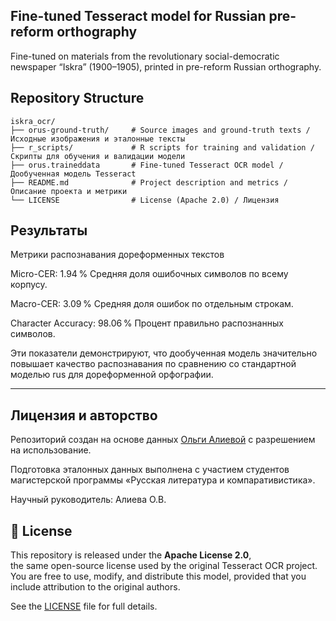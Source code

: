 ## Fine-tuned Tesseract model for Russian pre-reform orthography
Fine-tuned on materials from the revolutionary social-democratic newspaper “Iskra” (1900–1905), printed in pre-reform Russian orthography.

## Repository Structure

```plaintext
iskra_ocr/
├── orus-ground-truth/     # Source images and ground-truth texts / Исходные изображения и эталонные тексты
├── r_scripts/             # R scripts for training and validation / Скрипты для обучения и валидации модели
├── orus.traineddata       # Fine-tuned Tesseract OCR model / Дообученная модель Tesseract
├── README.md              # Project description and metrics / Описание проекта и метрики
└── LICENSE                # License (Apache 2.0) / Лицензия
```

## Результаты
Метрики распознавания дореформенных текстов

Micro-CER: 1.94 %
Средняя доля ошибочных символов по всему корпусу.

Macro-CER: 3.09 %
Средняя доля ошибок по отдельным строкам.

Character Accuracy: 98.06 %
Процент правильно распознанных символов.

Эти показатели демонстрируют, что дообученная модель значительно повышает качество распознавания по сравнению со стандартной моделью rus для дореформенной орфографии.

---

## Лицензия и авторство

Репозиторий создан на основе данных [Ольги Алиевой](https://github.com/locusclassicus) с разрешением на использование.

Подготовка эталонных данных выполнена с участием студентов магистерской программы «Русская литература и компаративистика».

Научный руководитель: Алиева О.В.



## 📜 License

This repository is released under the **Apache License 2.0**,  
the same open-source license used by the original Tesseract OCR project.  
You are free to use, modify, and distribute this model, provided that you include attribution to the original authors.

See the [LICENSE](./LICENSE) file for full details.